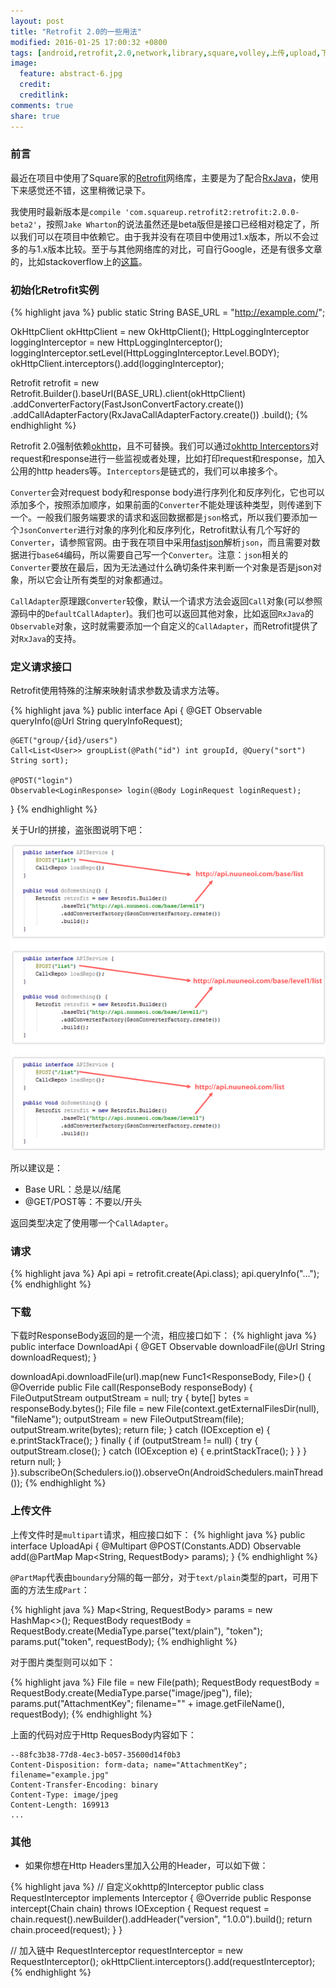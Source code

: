 ```yaml
---
layout: post
title: "Retrofit 2.0的一些用法"
modified: 2016-01-25 17:00:32 +0800
tags: [android,retrofit,2.0,network,library,square,volley,上传,upload,下载,download]
image:
  feature: abstract-6.jpg
  credit:
  creditlink:
comments: true
share: true
---
```

### 前言
最近在项目中使用了Square家的[Retrofit](http://square.github.io/retrofit/)网络库，主要是为了配合[RxJava](https://github.com/ReactiveX/RxJava)，使用下来感觉还不错，这里稍微记录下。

我使用时最新版本是`compile 'com.squareup.retrofit2:retrofit:2.0.0-beta2'`，按照`Jake Wharton`的说法虽然还是beta版但是接口已经相对稳定了，所以我们可以在项目中依赖它。由于我并没有在项目中使用过1.x版本，所以不会过多的与1.x版本比较。至于与其他网络库的对比，可自行Google，还是有很多文章的，比如stackoverflow上的[这篇](http://stackoverflow.com/questions/16902716/comparison-of-android-networking-libraries-okhttp-retrofit-volley#)。

### 初始化Retrofit实例
{% highlight java %}
public static String BASE_URL = "http://example.com/";

OkHttpClient okHttpClient = new OkHttpClient();
HttpLoggingInterceptor loggingInterceptor = new HttpLoggingInterceptor();
loggingInterceptor.setLevel(HttpLoggingInterceptor.Level.BODY);
okHttpClient.interceptors().add(loggingInterceptor);

Retrofit retrofit = new Retrofit.Builder().baseUrl(BASE_URL).client(okHttpClient)
                .addConverterFactory(FastJsonConvertFactory.create())
                .addCallAdapterFactory(RxJavaCallAdapterFactory.create())
                .build();
{% endhighlight %}

Retrofit 2.0强制依赖[okhttp](https://github.com/square/okhttp)，且不可替换。我们可以通过[okhttp Interceptors](https://github.com/square/okhttp/wiki/Interceptors)对request和response进行一些监视或者处理，比如打印request和response，加入公用的http headers等。`Interceptors`是链式的，我们可以串接多个。

`Converter`会对request body和response body进行序列化和反序列化，它也可以添加多个，按照添加顺序，如果前面的`Converter`不能处理该种类型，则传递到下一个。一般我们服务端要求的请求和返回数据都是`json`格式，所以我们要添加一个`JsonConverter`进行对象的序列化和反序列化，Retrofit默认有几个写好的`Converter`，请参照官网。由于我在项目中采用[fastjson](https://github.com/alibaba/fastjson)解析`json`，而且需要对数据进行`base64`编码，所以需要自己写一个`Converter`。注意：`json`相关的`Converter`要放在最后，因为无法通过什么确切条件来判断一个对象是否是json对象，所以它会让所有类型的对象都通过。

`CallAdapter`原理跟`Converter`较像，默认一个请求方法会返回`Call`对象(可以参照源码中的`DefaultCallAdapter`)。我们也可以返回其他对象，比如返回`RxJava`的`Observable`对象，这时就需要添加一个自定义的`CallAdapter`，而Retrofit提供了对`RxJava`的支持。

### 定义请求接口
Retrofit使用特殊的注解来映射请求参数及请求方法等。

{% highlight java %}
public interface Api {
	@GET
	Observable<QueryInfoResponse> queryInfo(@Url String queryInfoRequest);
	
	@GET("group/{id}/users")
  	Call<List<User>> groupList(@Path("id") int groupId, @Query("sort") String sort);
	
	@POST("login")
  	Observable<LoginResponse> login(@Body LoginRequest loginRequest);
}
{% endhighlight %}

关于Url的拼接，盗张图说明下吧：

![url](/images/postimgs/urljoint.png)

所以建议是：

- Base URL：总是以/结尾
- @GET/POST等：不要以/开头

返回类型决定了使用哪一个`CallAdapter`。

### 请求
{% highlight java %}
Api api = retrofit.create(Api.class);
api.queryInfo("...");
{% endhighlight %}

### 下载
下载时ResponseBody返回的是一个流，相应接口如下：
{% highlight java %}
public interface DownloadApi {
	@GET
	Observable<ResponseBody> downloadFile(@Url String downloadRequest);
}

downloadApi.downloadFile(url).map(new Func1<ResponseBody, File>() {
  @Override
  public File call(ResponseBody responseBody) {
      FileOutputStream outputStream = null;
      try {
          byte[] bytes = responseBody.bytes();
          File file = new File(context.getExternalFilesDir(null), "fileName");
          outputStream = new FileOutputStream(file);
          outputStream.write(bytes);
          return file;
      } catch (IOException e) {
          e.printStackTrace();
      } finally {
          if (outputStream != null) {
              try {
                  outputStream.close();
              } catch (IOException e) {
                  e.printStackTrace();
              }
          }
      }
      return null;
  }
}).subscribeOn(Schedulers.io()).observeOn(AndroidSchedulers.mainThread());
{% endhighlight %}

### 上传文件
上传文件时是`multipart`请求，相应接口如下：
{% highlight java %}
public interface UploadApi {
	@Multipart
  	@POST(Constants.ADD)
  	Observable<BlankDataResponse> add(@PartMap Map<String, RequestBody> 	params);
}
{% endhighlight %}

`@PartMap`代表由`boundary`分隔的每一部分，对于`text/plain`类型的part，可用下面的方法生成`Part`：

{% highlight java %}
Map<String, RequestBody> params = new HashMap<>();
RequestBody requestBody = RequestBody.create(MediaType.parse("text/plain"), "token");
params.put("token", requestBody);
{% endhighlight %}

对于图片类型则可以如下：

{% highlight java %}
File file = new File(path);
RequestBody requestBody = RequestBody.create(MediaType.parse("image/jpeg"), file);
params.put("AttachmentKey\"; filename=\"" + image.getFileName(), requestBody);
{% endhighlight %}

上面的代码对应于Http RequesBody内容如下：

```
--88fc3b38-77d8-4ec3-b057-35600d14f0b3
Content-Disposition: form-data; name="AttachmentKey"; filename="example.jpg"
Content-Transfer-Encoding: binary
Content-Type: image/jpeg
Content-Length: 169913
...
```

### 其他
- 如果你想在Http Headers里加入公用的Header，可以如下做：

{% highlight java %}
// 自定义okhttp的Interceptor
public class RequestInterceptor implements Interceptor {
    @Override
    public Response intercept(Chain chain) throws IOException {
        Request request = chain.request().newBuilder().addHeader("version", 				"1.0.0").build();
        return chain.proceed(request);
    }
}

// 加入链中
RequestInterceptor requestInterceptor = new RequestInterceptor();
okHttpClient.interceptors().add(requestInterceptor);
{% endhighlight %}






